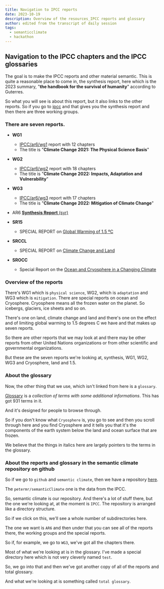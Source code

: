 ```yaml
---
title: Navigation to IPCC reports
date: 2023-10-19
description: Overview of the resources_IPCC reports and glossary 
author: edited from the transcript of daily session
tags:
  - semanticclimate
  - hackathon
---
```


## Navigation to the IPCC chapters and the IPCC glossaries

The goal is to make the IPCC reports and other material semantic. This is quite a reasonable place to come in, the synthesis report, here which is the 2023 summary, "**the handbook for the survival of humanity**" according to Guterres.

So what you will see is about this report, but it also links to the other reports. So if you go to [ipcc](https://www.ipcc.ch) and that gives you the synthesis report and then there are three working groups.
### There are seven reports.
- **WG1**
	- [IPCC/ar6/wg1](https://www.ipcc.ch/report/ar6/wg1/) report with 12 chapters
	- The title is "**Climate Change 2021: The Physical Science Basis**"

- **WG2**
    - [IPCC/ar6/wg2](https://www.ipcc.ch/report/ar6/wg2/) report with 18 chapters
    - The title is "**Climate Change 2022: Impacts, Adaptation and Vulnerability**"

- **WG3**
    - [IPCC/ar6/wg3](https://www.ipcc.ch/report/ar6/wg3/) report with 17 chapters
    - The title is "**Climate Change 2022: Mitigation of Climate Change**"

- AR6 [**Synthesis Report** (syr)](https://www.ipcc.ch/report/ar6/syr/)


- **SR15**
    - SPECIAL REPORT on [Global Warming of 1.5 ºC](https://www.ipcc.ch/sr15/)

- **SRCCL**
    - SPECIAL REPORT on [Climate Change and Land](https://www.ipcc.ch/srccl/)

- **SROCC**
    - Special Report on the [Ocean and Cryosphere in a Changing Climate](https://www.ipcc.ch/srocc/)


### Overview of the reports
There's WG1 which is `physical science`, WG2, which is `adaptation` and WG3 which is `mitigation`.
There are special reports on ocean and Cryosphere.
Cryosphere means all the frozen water on the planet.
So icebergs, glaciers, ice sheets and so on.

There's one on land, climate change and land and there's one on the effect and of limiting global warming to 1.5 degrees C we have and that makes up seven reports.

So there are other reports that we may look at and there may be other reports from other United Nations organizations or from other scientific and governmental organizations.

But these are the seven reports we're looking at, synthesis, WG1, WG2, WG3 and Cryosphere, land and 1.5.

### About the glossary
Now, the other thing that we use, which isn't linked from here is a `glossary`.

[Glossary](https://apps.ipcc.ch/glossary/) is a *collection of terms with some additional informations*. This has got 931 terms in it.

And it's designed for people to browse through.

So if you don't know what `Cryosphere` is, you go to see and then you scroll through here and you find Cryosphere and it tells you that it's the components of the earth system below the land and ocean surface that are frozen.

We believe that the things in italics here are largely pointers to the terms in the glossary.

### About the reports and glossary in the semantic climate repository on github

So if we go to `github` and `semantic climate`, then we have a repository [here](https://github.com/petermr/semanticClimate).

The `petermr/semanticClimate` one is the data from the IPCC.

So, semantic climate is our repository. And there's a lot of stuff there, but the one we're looking at, at the moment is `IPCC`. 
The repository is arranged like a directory structure.

So if we click on this, we'll see a whole number of subdirectories here.

The one we want is `AR6` and then under that you can see all of the reports there, the working groups and the special reports.

So if, for example, we go to `WG3`, we've got all the chapters there.

Most of what we're looking at is in the glossary.
I've made a special directory here which is not very cleverly named `test`.

So, we go into that and then we've got another copy of all of the reports and total glossary.

And what we're looking at is something called `total glossary`.
